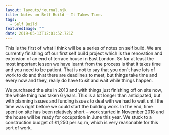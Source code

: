 ```yaml
---
layout: layouts/journal.njk
title: Notes on Self Build – It Takes Time.
tags:
  - Self Build
featuredImage: ""
date: 2019-05-13T12:01:52.721Z
---
```

This is the first of what I think will be a series of notes on self build. We are currently finishing off our first self build project which is the renovation and extension of an end of terrace house in East London. So far at least the most important lesson we have learnt from the process is that it takes time and you need to be patient. That is not to say that you don’t have lots of work to do and that there are deadlines to meet, but things take time and every now and they, really do have to sit and wait while things happen.

We purchased the site in 2013 and with things just finishing off on site now, the whole thing has taken 6 years. This is a lot longer than anticipated, but with planning issues and funding issues to deal with we had to wait until the time was right before we could start the building work. In the end, time spent on site has been relatively short – work started in November 2018 and the house will be ready for occupation in June this year. We stuck to a construction budget of £1,250 per sq.m, which is very reasonable for this sort of work.